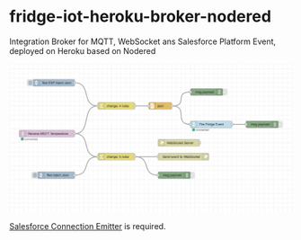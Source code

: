 # fridge-iot-heroku-broker-nodered
Integration Broker for MQTT, WebSocket ans Salesforce Platform Event, deployed on Heroku based on Nodered

![alt text](https://github.com/firo/fridge-iot-heroku-broker-nodered/blob/main/flow.png?raw=true)

[Salesforce Connection Emitter](https://github.com/paulroth3d/node-red-contrib-salesforce-connection-emitter#readme) is required.
